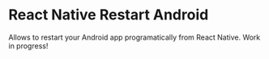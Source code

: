 # React Native Restart Android

Allows to restart your Android app programatically from React Native.
Work in progress!
